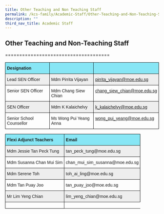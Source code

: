 ```yaml
---
title: Other Teaching and Non Teaching Staff
permalink: /kcs-family/Academic-Staff/Other-Teaching-and-Non-Teaching-Staff/
description: ""
third_nav_title: Academic Staff
---
```

## Other Teaching and Non-Teaching Staff
=====================================



<style type="text/css">
.tg  {border-collapse:collapse;border-spacing:0;}
.tg td{border-color:black;border-style:solid;border-width:1px;font-family:Arial, sans-serif;font-size:14px;
  overflow:hidden;padding:10px 5px;word-break:normal;}
.tg th{border-color:black;border-style:solid;border-width:1px;font-family:Arial, sans-serif;font-size:14px;
  font-weight:normal;overflow:hidden;padding:10px 5px;word-break:normal;}
.tg .tg-9fs4{background-color:#87E6F5;font-weight:bold;text-align:left;vertical-align:top}
.tg .tg-p4tx{background-color:#87E6F5;text-align:left;vertical-align:middle}
.tg .tg-r5gp{background-color:#EEE;text-align:left;vertical-align:top}
.tg .tg-6gs5{background-color:#EEE;color:#80383d;text-align:left;text-decoration:underline;vertical-align:top}
.tg .tg-0lax{text-align:left;vertical-align:top}
.tg .tg-rfxh{color:#80383d;text-align:left;text-decoration:underline;vertical-align:top}
</style>
<table class="tg">
<thead>
  <tr>
    <th class="tg-9fs4"><span style="font-weight:bolder">Designation</span></th>
    <th class="tg-p4tx"></th>
    <th class="tg-p4tx"></th>
  </tr>
</thead>
<tbody>
  <tr>
    <td class="tg-r5gp">Lead SEN Officer</td>
    <td class="tg-r5gp">Mdm Pirrita Vijayan</td>
    <td class="tg-6gs5"><a href="mailto:pirrita_vijayan@moe.edu.sg" target="_blank" rel="noopener noreferrer"><span style="background-color:transparent">pirrita_vijayan@moe.edu.sg</span></a></td>
  </tr>
  <tr>
    <td class="tg-0lax">Senior SEN Officer</td>
    <td class="tg-0lax">Mdm Chang Siew Chian</td>
    <td class="tg-rfxh"><a href="mailto:chang_siew_chian@moe.edu.sg" target="_blank" rel="noopener noreferrer">chang_siew_chian@moe.edu.sg</a></td>
  </tr>
  <tr>
    <td class="tg-r5gp">SEN Officer</td>
    <td class="tg-r5gp">Mdm K Kalaichelvy</td>
    <td class="tg-6gs5"><a href="mailto:k_kalaichelvy@moe.edu.sg" target="_blank" rel="noopener noreferrer">k_kalaichelvy@moe.edu.sg</a></td>
  </tr>
  <tr>
    <td class="tg-0lax">Senior School Counsellor</td>
    <td class="tg-0lax">Ms Wong Pui Yeang Anna</td>
    <td class="tg-rfxh"><a href="mailto:wong_pui_yeang@moe.edu.sg" target="_blank" rel="noopener noreferrer">wong_pui_yeang@moe.edu.sg</a></td>
  </tr>
</tbody>
</table>



<style type="text/css">
.tg  {border-collapse:collapse;border-spacing:0;}
.tg td{border-color:black;border-style:solid;border-width:1px;font-family:Arial, sans-serif;font-size:14px;
  overflow:hidden;padding:10px 5px;word-break:normal;}
.tg th{border-color:black;border-style:solid;border-width:1px;font-family:Arial, sans-serif;font-size:14px;
  font-weight:normal;overflow:hidden;padding:10px 5px;word-break:normal;}
.tg .tg-9fs4{background-color:#87E6F5;font-weight:bold;text-align:left;vertical-align:top}
.tg .tg-r5gp{background-color:#EEE;text-align:left;vertical-align:top}
.tg .tg-0lax{text-align:left;vertical-align:top}
</style>
<table class="tg">
<thead>
  <tr>
    <th class="tg-9fs4">Flexi Adjunct Teachers</th>
    <th class="tg-9fs4"><span style="font-weight:bolder">Email</span></th>
  </tr>
</thead>
<tbody>
  <tr>
    <td class="tg-r5gp">Mdm Jessie Tan Peck Tung</td>
    <td class="tg-r5gp">tan_peck_tung@moe.edu.sg</td>
  </tr>
  <tr>
    <td class="tg-0lax">Mdm Susanna Chan Mui Sim</td>
    <td class="tg-0lax">chan_mui_sim_susanna@moe.edu.sg</td>
  </tr>
  <tr>
    <td class="tg-r5gp">Mdm Serene Toh</td>
    <td class="tg-r5gp">toh_ai_ling@moe.edu.sg</td>
  </tr>
  <tr>
    <td class="tg-0lax">Mdm Tan Puay Joo</td>
    <td class="tg-0lax">tan_puay_joo@moe.edu.sg</td>
  </tr>
  <tr>
    <td class="tg-r5gp">Mr Lim Yeng Chian</td>
    <td class="tg-r5gp">lim_yeng_chian@moe.edu.sg</td>
  </tr>
  <tr>
    <td class="tg-0lax">
</td></tr></tbody>
</table>